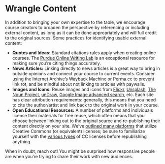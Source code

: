 # Wrangle Content

In addition to bringing your own expertise to the table, we encourage course creators to broaden the perspective by referencing or including external content, as long as it can be done appropriately and will full credit to the original sources. Some practices for identifying usable external content: 

* **Quotes and Ideas:** Standard citations rules apply when creating online courses. The [Purdue Online Writing Lab](https://owl.purdue.edu/owl/purdue_owl.html) is an exceptional resource for making sure you’re citing things accurately.
* **News Articles:** Linking directly to news articles is a great way to bring in outside opinions and connect your course to current events. Consider using the Internet Archive’s [Wayback Machine](https://archive.org/web/) or [Perma.cc](https://perma.cc/) to prevent link rot, and be mindful about not linking to articles with paywalls.
* **Images and Icons:** Reuse images and icons from [Flickr](https://www.flickr.com/), [Unsplash](https://unsplash.com/), [The Noun Project](https://thenounproject.com/), [unDraw](https://undraw.co/), [Google Image advanced search](https://support.google.com/websearch/answer/29508?hl=en), etc. Each site has clear attribution requirements: generally, this means that you need to cite the author/artist and link back to the original work in your course. 
* **Open Educational Resources:** A number of platforms and individuals license their materials for free reuse, which often means that you choose between linking out to the original source and re-publishing their content directly on your site. We’ve [outlined many platforms](https://p2pu.github.io/notes-on-edtech/) that utilize Creative Commons \(or equivalent\) licenses; be sure to familiarize yourself with the [various types](https://creativecommons.org/licenses/) of CC licenses before republishing anything.

When in doubt, reach out! You might be surprised how responsive people are when you’re trying to share their work with new audiences.

